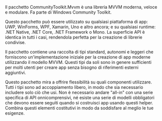 ﻿Il pacchetto CommunityToolkit.Mvvm è una libreria MVVM moderna, veloce e modulare. Fa parte di Windows Community Toolkit.

Questo pacchetto può essere utilizzato su qualsiasi piattaforma di app: UWP, WinForms, WPF, Xamarin, Uno e altro ancora; e su qualsiasi runtime: .NET Native, .NET Core, .NET Framework o Mono. La superficie API è identica in tutti i casi, rendendola perfetta per la creazione di librerie condivise.

Il pacchetto contiene una raccolta di tipi standard, autonomi e leggeri che forniscono un'implementazione iniziale per la creazione di app moderne utilizzando il modello MVVM. Questi tipi da soli sono in genere sufficienti per molti utenti per creare app senza bisogno di riferimenti esterni aggiuntivi.

Questo pacchetto mira a offrire flessibilità su quali componenti utilizzare. Tutti i tipi sono ad accoppiamento libero, in modo che sia necessario includere solo ciò che usi. Non è necessario andare "all-in" con una serie specifica di API onnicomprensivi, né esiste una serie di modelli obbligatori che devono essere seguiti quando si costruisci app usando questi helper. Combina questi elementi costitutivi in modo da soddisfare al meglio le tue esigenze.
